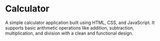 # Calculator
A simple calculator application built using HTML, CSS, and JavaScript. It supports basic arithmetic operations like addition, subtraction, multiplication, and division with a clean and functional design.
